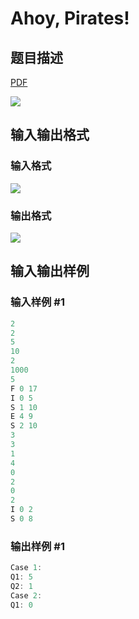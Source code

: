 # Ahoy, Pirates!

## 题目描述

[problemUrl]: https://uva.onlinejudge.org/index.php?option=com_onlinejudge&Itemid=8&category=26&page=show_problem&problem=2397

[PDF](https://uva.onlinejudge.org/external/114/p11402.pdf)

![](https://cdn.luogu.com.cn/upload/vjudge_pic/UVA11402/2fc771d326049cece7ecea489e86c7194bca158c.png)

## 输入输出格式

### 输入格式

![](https://cdn.luogu.com.cn/upload/vjudge_pic/UVA11402/59b35d83dadb8dc407279aed34dd9779b4d53559.png)

### 输出格式

![](https://cdn.luogu.com.cn/upload/vjudge_pic/UVA11402/e0c82450cd90a9ff5bc8e2e29a5f82b7e9788e3a.png)

## 输入输出样例

### 输入样例 #1

```cpp
2
2
5
10
2
1000
5
F 0 17
I 0 5
S 1 10
E 4 9
S 2 10
3
3
1
4
0
2
0
2
I 0 2
S 0 8
```


### 输出样例 #1

```cpp
Case 1:
Q1: 5
Q2: 1
Case 2:
Q1: 0
```


